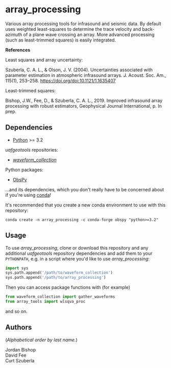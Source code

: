 array_processing
================

Various array processing tools for infrasound and seismic data. By default uses
weighted least-squares to determine the trace velocity and back-azimuth of a
plane wave crossing an array. More advanced processing (such as least-trimmed
squares) is easily integrated.

**References**

Least squares and array uncertainty:

Szuberla, C. A. L., & Olson, J. V. (2004). Uncertainties associated with
parameter estimation in atmospheric infrasound arrays. J. Acoust. Soc. Am.,
115(1), 253–258. https://doi.org/doi:10.1121/1.1635407

Least-trimmed squares:

Bishop, J.W., Fee, D., & Szuberla, C. A. L., 2019. Improved infrasound array
processing with robust estimators, Geophysical Journal International, p. In prep.

Dependencies
------------

* [Python](https://www.python.org/) >= 3.2

_uafgeotools_ repositories:

* [_waveform_collection_](https://github.com/uafgeotools/waveform_collection)

Python packages:

* [ObsPy](http://docs.obspy.org/)

...and its dependencies, which you don't really have to be concerned about if
you're using [conda](https://docs.conda.io/projects/conda/en/latest/index.html)!

It's recommended that you create a new conda environment to use with this
repository:
```
conda create -n array_processing -c conda-forge obspy "python>=3.2"
```

Usage
-----

To use _array_processing_, clone or download this repository and any additional
_uafgeotools_ repository dependencies and add them to your `PYTHONPATH`, e.g.
in a script where you'd like to use _array_processing_:
```python
import sys
sys.path.append('/path/to/waveform_collection')
sys.path.append('/path/to/array_processing')
```
Then you can access package functions with (for example)
```python
from waveform_collection import gather_waveforms
from array_tools import wlsqva_proc
```
and so on.

Authors
-------

(_Alphabetical order by last name._)

Jordan Bishop  
David Fee  
Curt Szuberla
